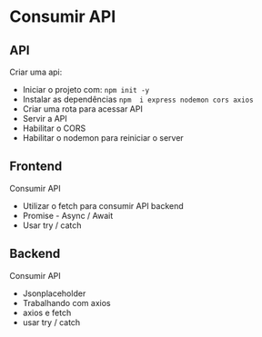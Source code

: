 # Consumir API

## API

Criar uma api:

- Iniciar o projeto com:  `npm init -y`
- Instalar as dependências `npm  i express nodemon cors axios`
- Criar uma rota para acessar API
- Servir a API
- Habilitar o CORS
- Habilitar o nodemon para reiniciar o server

## Frontend

Consumir API

- Utilizar o fetch para consumir API backend
- Promise - Async / Await
- Usar try / catch

## Backend

Consumir API

- Jsonplaceholder
- Trabalhando com axios
- axios e fetch
- usar try / catch